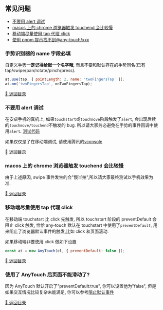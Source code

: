 ## 常见问题
-   [不要用 alert 调试](#不要用-alert-调试)
-   [macos 上的 chrome 浏览器触发 touchend 会比较慢](#macos-上的-chrome-浏览器触发-touchend-会比较慢)
-   [移动端尽量使用 tap 代理 click](#移动端尽量使用-tap-代理-click)
-   [使用 pnpm 提示找不到@any-touch/xxx](#使用pnpm提示找不到any-touchxxx)

### 手势识别器的 name 字段必填

自定义手势**一定记得给起一个名字哦**, 而且不要和默认存在的手势同名(已有 tap/swipe/pan/rotate/pinch/press).

```javascript
at.use(tap, { pointLength: 2, name: 'twoFingersTap' });
at.on('twoFingersTap', onTwoFingersTap);
```

[:rocket: 返回目录](../README.md#目录)

### 不要用 alert 调试

在安卓手机的真机上, 如果`touchstart`或`touchmove`阶段触发了`alert`, 会出现后续的`touchmove/touchend`不触发的 bug. 所以请大家务必避免在手势的事件回调中使用`alert`.
[测试代码](https://codepen.io/russell2015/pen/vYBjVNe)

如果仅仅是了在移动端调试, 请使用腾讯的[vconsole](https://github.com/Tencent/vConsole)

[:rocket: 返回目录](../README.md#目录)

### macos 上的 chrome 浏览器触发 touchend 会比较慢

由于上述原因, swipe 事件发生的会"慢半拍",所以请大家最终测试以手机效果为准.

[:rocket: 返回目录](../README.md#目录)

### 移动端尽量使用 tap 代理 click

在移动端 touchstart 比 click 先触发, 所以 touchstart 阶段的 preventDefault 会阻止 click 触发, 恰恰 any-touch 默认在 touchstart 中使用了`preventDefault`, 用来阻止了浏览器默认事件的触发,比如 click 和页面滚动.

如果移动端非要使用 click 做如下设置

```javascript
const at = new AnyTouch(el, { preventDefault: false });
```

[:rocket: 返回目录](../README.md#目录)



### 使用了 AnyTouch 后页面不能滑动了?

因为 AnyTouch 默认开启了"preventDefault:true", 你可以设置他为"false", 但是如果交互情况比较复杂未能满足, 你可以参考[阻止默认事件](API.CN.md#options)

[:rocket: 返回目录](../README.md#目录)
